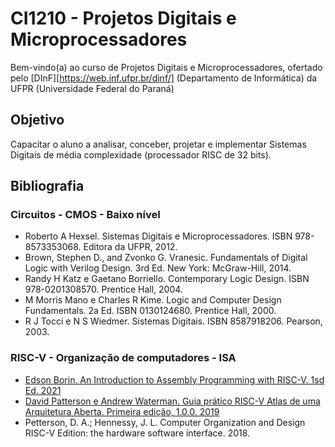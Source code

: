 # CI1210 - Projetos Digitais e Microprocessadores

Bem-vindo(a) ao curso de Projetos Digitais e Microprocessadores, ofertado pelo [DInF][https://web.inf.ufpr.br/dinf/] (Departamento de Informática) da UFPR (Universidade Federal do Paraná)

## Objetivo

Capacitar o aluno a analisar, conceber, projetar e implementar Sistemas Digitais de média complexidade (processador RISC de 32 bits).

## Bibliografia

### Circuitos - CMOS - Baixo nível
- Roberto A Hexsel. Sistemas Digitais e Microprocessadores. ISBN 978-8573353068. Editora da UFPR, 2012.
- Brown, Stephen D., and Zvonko G. Vranesic. Fundamentals of Digital Logic with Verilog Design. 3rd Ed. New York: McGraw-Hill, 2014.
- Randy H Katz e Gaetano Borriello. Contemporary Logic Design. ISBN 978-0201308570. Prentice Hall, 2004.
- M Morris Mano e Charles R Kime. Logic and Computer Design Fundamentals. 2a Ed. ISBN 0130124680. Prentice Hall, 2000.
- R J Tocci e N S Wiedmer. Sistemas Digitais. ISBN 8587918206. Pearson, 2003.

### RISC-V - Organização de computadores - ISA
- [Edson Borin. An Introduction to Assembly Programming with RISC-V. 1sd Ed. 2021](https://riscv-programming.org/book/riscv-book.html)
- [David Patterson e Andrew Waterman. Guia prático RISC-V Atlas de uma Arquitetura Aberta. Primeira edição, 1.0.0. 2019](http://riscvbook.com/portuguese/guia-pratico-risc-v-1.0.0.pdf)
- Petterson, D. A.; Hennessy, J. L. Computer Organization and Design RISC-V Edition: the hardware software interface. 2018.


